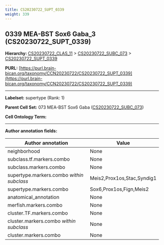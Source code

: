 ```yaml
---
title: CS20230722_SUPT_0339
weight: 339
---
```

## 0339 MEA-BST Sox6 Gaba_3 (CS20230722_SUPT_0339)
<b>Hierarchy: </b>
[CS20230722_CLAS_11](../CS20230722_CLAS_11) >
[CS20230722_SUBC_073](../CS20230722_SUBC_073) >
[CS20230722_SUPT_0339](../CS20230722_SUPT_0339)

**PURL:** [https://purl.brain-bican.org/taxonomy/CCN20230722/CS20230722_SUPT_0339](https://purl.brain-bican.org/taxonomy/CCN20230722/CS20230722_SUPT_0339)

---


**Labelset:** supertype (Rank: 1)

**Parent Cell Set:** 073 MEA-BST Sox6 Gaba ([CS20230722_SUBC_073](../CS20230722_SUBC_073))



**Cell Ontology Term:** 

[MARKER GENES.]: #


---

[TRANSFERRED ANNOTATIONS.]: #


[AUTHOR ANNOTATION FIELDS.]: #


**Author annotation fields:**

| Author annotation | Value |
|-------------------|-------|
|neighborhood|None|
|subclass.tf.markers.combo|None|
|subclass.markers.combo|None|
|supertype.markers.combo _within subclass_|Meis2,Prox1os,Stac,Syndig1|
|supertype.markers.combo|Sox6,Prox1os,Fign,Meis2|
|anatomical_annotation|None|
|merfish.markers.combo|None|
|cluster.TF.markers.combo|None|
|cluster.markers.combo _within subclass_|None|
|cluster.markers.combo|None|
